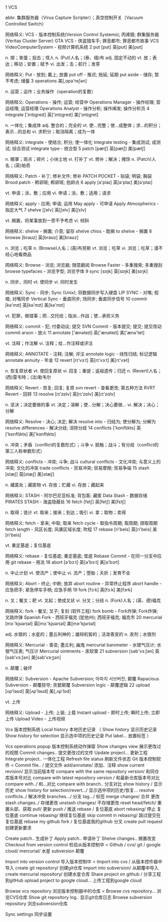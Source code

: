 1   VCS


  abbr. 集群服务器（Virus Capture Scripter）；真空控制开关（Vacuum Controlled Switch）

  网络释义:
  VCS - 版本控制系统(Version Control Systems); 丙烯腈; 群集服务器(Veritas Cluster Server)
  GTA VCS - 侠盗猎车手; 罪恶都市; 罪恶都市故事
  VCS  VideoComputerSystem - 视频计算机系统
2    put
   [pʊt]  英[pʊt]  美[pʊt]

   n. 掷；笨蛋；投击；怪人
   n. (Put)人名；(泰、缅)布
   adj. 固定不动的
   vt. 放；表达；移动；安置；赋予
   vi. 出发；击；航行；发芽

   网络释义:
   Put - 放到; 戴上; 放置
   put off - 推迟; 拖延; 延期
   put aside - 储存; 暂不考虑; 储蓄
3    operations
   美[,ɑpə'reʃən]

   n. 运营；运作；业务操作（operation的复数）

   网络释义:
   Operations - 操作; 运营; 经营中
   Operations Manager - 操作经理; 营运经理; 运营经理
   Operations Analyst - 操作分析; 操作阐发; 操作分析员
4    integrate
   ['ɪntɪgreɪt]  英['ɪntɪgreɪt]  美['ɪntɪɡret]

   n. 一体化；集成体
   adj. 整合的；完全的
   vt. 使…完整；使…成整体；求…的积分；表示…的总和
   vi. 求积分；取消隔离；成为一体

   网络释义:
   integrate - 使结合; 积分; 使一体化
   Integrate testing - 集成测试; 成测试; 综合测试
   integrate type - 统合型
5    patch
   [pætʃ]  英[pætʃ]  美[pætʃ]

   n. 眼罩；斑点；碎片；小块土地
   vi. 打补丁
   vt. 修补；解决；掩饰
   n. (Patch)人名；(英)帕奇

   网络释义:
   Patch - 补丁; 修补文件; 修补
   PATCH POCKET - 贴袋; 明袋; 胸袋
   Brood patch - 孵卵斑; 孵卵斑; 抱卵点
6   apply
  [ə'plaɪ]  英[ə'plaɪ]  美[ə'plaɪ]

  vt. 申请；涂，敷；应用
  vi. 申请；涂，敷；适用；请求

  网络释义:
  apply - 应用; 申请; 运用
  May apply - 可申请
  Apply Atmospherics - 指定大气
7    shelve
   [ʃelv]  英[ʃelv]  美[ʃɛlv]

   vt. 搁置，将某事放到一旁不予考虑
   vi. 倾斜

   网络释义:
   shelve - 搁置; 介意; 留存
   shelve chios - 耽搁
   to shelve - 搁置
8    browse
   [braʊz]  英[braʊz]  美[braʊz]

   n. 浏览；吃草
   n. (Browse)人名；(英)布劳斯
   vt. 浏览；吃草
   vi. 浏览；吃草；漫不经心地看商品

   网络释义:
   Browse - 浏览; 浏览器; 随意翻阅
   Browse Faster - 多重搜索; 多重搜刮
   browse typefaces - 浏览字型; 浏览字体
9    sync
   [sɪŋk]  英[sɪŋk]  美[sɪŋk]

   n. 同步，同时
   vt. 使同步
   vi. 同时发生

   网络释义:
   Sync - 同步; Sync (Unix); 将数据同步写入硬盘
   LIP SYNC - 对嘴; 假唱; 对嘴同步
   Vertical Sync - 垂直同步; 场同步; 垂直同步信号
10   commit
   [kə'mɪt]  英[kə'mɪt]  美[kə'mɪt]

   vt. 犯罪，做错事；把...交托给；指派…作战；使…承担义务

   网络释义:
   commit - 犯; 付委动议; 提交
   SVN Commit - 版本提交; 提交; 提交改动
   commit arson - 放火
11   annotate
   ['ænəteɪt]  英['ænəteɪt]  美['ænə'tet]

   vt. 注释；作注解
   vi. 注释；给…作注释或评注

   网络释义:
   ANNOTATE - 注释; 注解; 评注
   annotate logic - 线性归结; 标记逻辑
   annotate annuity - 年金
12   revert
   [rɪ'vɜːt]  英[rɪ'vɜːt]  美[rɪ'vɝt]

   n. 恢复原状者
   vt. 使回复原状
   vi. 回复；重提；返祖遗传；归还
   n. (Revert)人名；(西)雷韦特；(法)勒韦尔

   网络释义:
   Revert - 恢复; 回复; 复原
   svn revert - 查看更改; 第五种方法
   RVRT Revert - 回转
13   resolve
   [rɪ'zɒlv]  英[rɪ'zɒlv]  美[rɪ'zɑlv]

   n. 坚决；决定要做的事
   vt. 决定；溶解；使…分解；决心要做…
   vi. 解决；决心；分解

   网络释义:
   Resolve - 决心; 决定; 解决
   resolve into - 归结为; 使分解为; 分解为
   resolve differences - 解决分歧; 消除分歧
14   conflicts
   ['kɒnflɪkts]  英['kɒnflɪkts]  美['kɑnflɪkts]

   n. 冲突；矛盾（conflict的复数形式）；斗争
   v. 抵触；战斗；有分歧（conflict的第三人称单数形式）

   网络释义:
   conflicts - 冲突; 斗争; 战斗
   cultural conflicts - 文化冲突; 与意义上的冲突; 文化的冲突
   trade conflicts - 贸易冲突; 贸易摩擦; 贸易争端
15   stash
   [stæʃ]  英[stæʃ]  美[stæʃ]

   n. 藏匿处；藏匿物
   vt. 存放；贮藏
   vi. 存放；藏起来

   网络释义:
   STASH - 阿尔巴尼亚标准; 背包客; 藏匿
   Data Stash - 数据存储
   PIRATES STASH - 海盗隐蔽处
16   fetch
   [fetʃ]  英[fetʃ]  美[fɛtʃ]

   n. 取得；诡计
   vt. 取来；接来；到达；吸引
   vi. 拿；取物；卖得

   网络释义:
   fetch - 拿来; 中取; 取来
   fetch cycle - 取指令周期; 取周期; 撷取周期
   fetch length - 风区长度; 风袭区域长度; 吹程
17   rebase
   [ri'beis]  英[ri'beis]  美[ri'beis]

   vt. 重定基底；复位基底

   网络释义:
   rebase - 复位基底; 重定基底; 垫底
   Rebase Commit - 在同一分支中应用
   git rebase - 用法
18   abort
   [ə'bɔːt]  英[ə'bɔːt]  美[ə'bɔrt]

   n. 中止计划
   vt. 使流产；使中止
   vi. 流产；堕胎；夭折；发育不全

   网络释义:
   Abort - 终止; 中断; 放弃
   abort routine - 异常终止程序
   abort handle - 应急把手; 紧急停车手柄; 应急手柄
19   fork
   [fɔːk]  英[fɔːk]  美[fɔrk]

   n. 叉；餐叉；耙
   vt. 叉起；使成叉状
   vi. 分叉；分歧
   n. (Fork)人名；(英、德)福克

   网络释义:
   fork - 餐叉; 叉子; 复刻 (软件工程)
   fork bomb - Fork炸弹; Fork炸弹; 叉路炸弹
   Spanish Fork - 西班牙福克 (犹他州); 西班牙福克; 福克市
20   mercurial
   [mɜː'kjʊərɪəl]  英[mɜː'kjʊərɪəl]  美[mɝ'kjʊrɪəl]

   adj. 水银的；水星的；墨丘利神的；雄辩机智的；活泼善变的
   n. 汞剂；水银剂

   网络释义:
   Mercurial - 善变; 墨丘利; 幽鬼
   mercurial barometer - 水银气压计; 水银气压表; 气压计
   Mercurial ointments - 汞软膏
21   subversion
   [səb'vɜːʃən]  英[səb'vɜːʃən]  美[səb'vɝʒən]

   n. 颠覆；破坏

   网络释义:
   Subversion - Apache Subversion; 아파치 서브버전; 颠覆
   Rapacious Subversion - 颠覆掠夺; 贪婪颠覆
   Subversion logic - 颠覆逻辑
22   upload
   [ʌp'ləʊd]  英[ʌp'ləʊd]  美[,ʌp'lod]

   vt. 上传

   网络释义:
   Upload - 上传; 上装; 上载
   Instant upload - 即时上传; 瞬时上传; 立即上传
   Upload Video - 上传视频

Vcs 版本控制系统
Local history 本地历史记录
（
Show history  显示历史记录
Show history for selection 显示选中项的历史记录
Put label… 放置标签
）






Vcs operations popup 版本控制系统动作弹窗
Show changes view 展示更改过的视图
Commit changes.. 提交更改过的文件
Update project…  更新工程
Integrate project.. 一体化工程
Refresh file status 刷新文件状态
Git  版本控制软件
<
Commit file.. /  提交文件
add/annotate/  添加、注释
show current revision/ 显示当前版本号
compare with the same repository version/ 和同仓库版本号对比
compare with latest repository version / 和最新仓库版本号对比
compare with../  和...对比
compare with branch.. 分支对比
show history / 显示历史
show history for selection/revert…/ 显示选中项的历史/恢复...
resolve conflicts../  解决冲突
branches…/  分支
tag…/ 标签
merge changes/ 合并 更改
stash changes../  存储更改
unstash changes/  不存储更改
reset head/fetch/ 重置头部、获取
pull/  更新
push / 推送
rebase /  复位基底
abort rebasing/ 停止 复位基底
continue rebasing/ 继续复位基底
skip commit in rebasing/ 路过提交在复位基底
rebase my github fork / 复位基底我的github 分叉
create pull request 创建更新要求
>
Create patch..  生成补丁
Apply patch..  申请补丁
Shelve changes.. 搁置改变
Checkout from version control  检验从版本控制中
<
Github /
cvs/
git /
google cloud/
mercurial/ 水星
subversion 颠覆
>
Import into version control 导入版本控制中
<
Import into cvs / 从版本控件器中导入
create git repository/ 创建git仓库
import into subversion/ 从颠覆中导入
create mercurial repository/ 创建水星仓库
Share project on github / 分享工程到gitHub
upload project to google cloud… 上传工程到google cloud
>
Browse vcs repository  浏览版本控制器中的仓库
<
Browse cvs repository… 浏览CVS仓库
Show git repository log.. 显示git仓库日志
Browse subversion repository 浏览subversion仓库

>
Sync settings 同步设置
